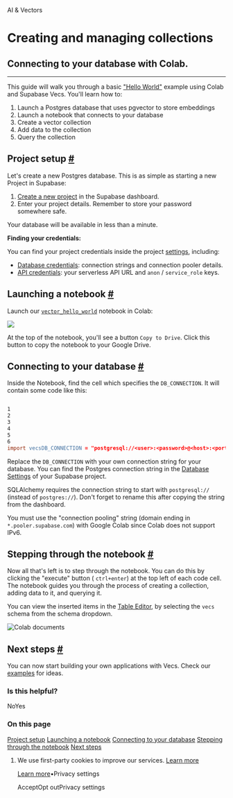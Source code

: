 AI & Vectors

# Creating and managing collections

## Connecting to your database with Colab.

* * *

This guide will walk you through a basic ["Hello World"](https://github.com/supabase/supabase/blob/master/examples/ai/vector_hello_world.ipynb) example using Colab and Supabase Vecs. You'll learn how to:

1. Launch a Postgres database that uses pgvector to store embeddings
2. Launch a notebook that connects to your database
3. Create a vector collection
4. Add data to the collection
5. Query the collection

## Project setup [\#](https://supabase.com/docs/guides/ai/quickstarts/hello-world\#project-setup)

Let's create a new Postgres database. This is as simple as starting a new Project in Supabase:

1. [Create a new project](https://database.new/) in the Supabase dashboard.
2. Enter your project details. Remember to store your password somewhere safe.

Your database will be available in less than a minute.

**Finding your credentials:**

You can find your project credentials inside the project [settings](https://supabase.com/dashboard/project/_/settings/), including:

- [Database credentials](https://supabase.com/dashboard/project/_/settings/database): connection strings and connection pooler details.
- [API credentials](https://supabase.com/dashboard/project/_/settings/database): your serverless API URL and `anon` / `service_role` keys.

## Launching a notebook [\#](https://supabase.com/docs/guides/ai/quickstarts/hello-world\#launching-a-notebook)

Launch our [`vector_hello_world`](https://github.com/supabase/supabase/blob/master/examples/ai/vector_hello_world.ipynb) notebook in Colab:

[![](https://supabase.com/docs/img/ai/colab-badge.svg)](https://colab.research.google.com/github/supabase/supabase/blob/master/examples/ai/vector_hello_world.ipynb)

At the top of the notebook, you'll see a button `Copy to Drive`. Click this button to copy the notebook to your Google Drive.

## Connecting to your database [\#](https://supabase.com/docs/guides/ai/quickstarts/hello-world\#connecting-to-your-database)

Inside the Notebook, find the cell which specifies the `DB_CONNECTION`. It will contain some code like this:

```flex

1
2
3
4
5
6
import vecsDB_CONNECTION = "postgresql://<user>:<password>@<host>:<port>/<db_name>"# create vector store clientvx = vecs.create_client(DB_CONNECTION)
```

Replace the `DB_CONNECTION` with your own connection string for your database. You can find the Postgres connection string in the [Database Settings](https://supabase.com/dashboard/project/_/settings/database) of your Supabase project.

SQLAlchemy requires the connection string to start with `postgresql://` (instead of `postgres://`). Don't forget to rename this after copying the string from the dashboard.

You must use the "connection pooling" string (domain ending in `*.pooler.supabase.com`) with Google Colab since Colab does not support IPv6.

## Stepping through the notebook [\#](https://supabase.com/docs/guides/ai/quickstarts/hello-world\#stepping-through-the-notebook)

Now all that's left is to step through the notebook. You can do this by clicking the "execute" button ( `ctrl+enter`) at the top left of each code cell. The notebook guides you through the process of creating a collection, adding data to it, and querying it.

You can view the inserted items in the [Table Editor](https://supabase.com/dashboard/project/_/editor/), by selecting the `vecs` schema from the schema dropdown.

![Colab documents](https://supabase.com/docs/img/ai/google-colab/colab-documents.png)

## Next steps [\#](https://supabase.com/docs/guides/ai/quickstarts/hello-world\#next-steps)

You can now start building your own applications with Vecs. Check our [examples](https://supabase.com/docs/guides/ai#examples) for ideas.

### Is this helpful?

NoYes

### On this page

[Project setup](https://supabase.com/docs/guides/ai/quickstarts/hello-world#project-setup) [Launching a notebook](https://supabase.com/docs/guides/ai/quickstarts/hello-world#launching-a-notebook) [Connecting to your database](https://supabase.com/docs/guides/ai/quickstarts/hello-world#connecting-to-your-database) [Stepping through the notebook](https://supabase.com/docs/guides/ai/quickstarts/hello-world#stepping-through-the-notebook) [Next steps](https://supabase.com/docs/guides/ai/quickstarts/hello-world#next-steps)

1. We use first-party cookies to improve our services. [Learn more](https://supabase.com/privacy#8-cookies-and-similar-technologies-used-on-our-european-services)



   [Learn more](https://supabase.com/privacy#8-cookies-and-similar-technologies-used-on-our-european-services)•Privacy settings





   AcceptOpt outPrivacy settings